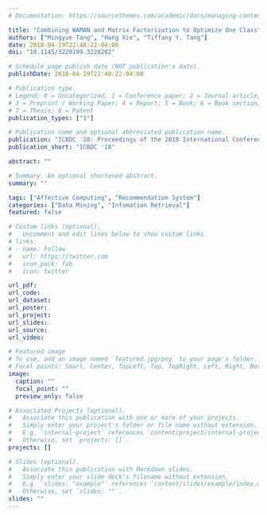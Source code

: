 ```yaml
---
# Documentation: https://sourcethemes.com/academic/docs/managing-content/

title: "Combining WAMAN and Matrix Factorization to Optimize One Class"
authors: ["Mingyue Tang", "Hang Xie", "Tiffany Y. Tang"]
date: 2018-04-19T22:48:22-04:00
doi: "10.1145/3220199.3220202"

# Schedule page publish date (NOT publication's date).
publishDate: 2018-04-19T22:48:22-04:00

# Publication type.
# Legend: 0 = Uncategorized; 1 = Conference paper; 2 = Journal article;
# 3 = Preprint / Working Paper; 4 = Report; 5 = Book; 6 = Book section;
# 7 = Thesis; 8 = Patent
publication_types: ["1"]

# Publication name and optional abbreviated publication name.
publication: "ICBDC '18: Proceedings of the 2018 International Conference on Big Data and ComputingApril 2018 Pages 108–114https://doi.org/10.1145/3220199.3220202"
publication_short: "ICBDC '18"

abstract: ""

# Summary. An optional shortened abstract.
summary: ""

tags: ["Affective Computing", "Recommendation System"]
categories: ["Data Mining", "Infomation Retrieval"]
featured: false

# Custom links (optional).
#   Uncomment and edit lines below to show custom links.
# links:
# - name: Follow
#   url: https://twitter.com
#   icon_pack: fab
#   icon: twitter

url_pdf:
url_code:
url_dataset:
url_poster:
url_project:
url_slides:
url_source:
url_video:

# Featured image
# To use, add an image named `featured.jpg/png` to your page's folder. 
# Focal points: Smart, Center, TopLeft, Top, TopRight, Left, Right, BottomLeft, Bottom, BottomRight.
image:
  caption: ""
  focal_point: ""
  preview_only: false

# Associated Projects (optional).
#   Associate this publication with one or more of your projects.
#   Simply enter your project's folder or file name without extension.
#   E.g. `internal-project` references `content/project/internal-project/index.md`.
#   Otherwise, set `projects: []`.
projects: []

# Slides (optional).
#   Associate this publication with Markdown slides.
#   Simply enter your slide deck's filename without extension.
#   E.g. `slides: "example"` references `content/slides/example/index.md`.
#   Otherwise, set `slides: ""`.
slides: ""
---
```

